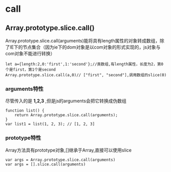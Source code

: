 # call

## Array.prototype.slice.call()
Array.prototype.slice.call(arguments)能将具有length属性的对象转成数组，除了IE下的节点集合（因为ie下的dom对象是以com对象的形式实现的，js对象与com对象不能进行转换）

```
let a={length:2,0:'first',1:'second'};//类数组,有length属性，长度为2，第0个是first，第1个是second  
Array.prototype.slice.call(a,0)// ["first", "second"],调用数组的slice(0)
```

### arguments特性
尽管传入的是 **1,2,3** ,但是js的arguments会把它转换成伪数组
```
function list() {
    return Array.prototype.slice.call(arguments);
}
var list1 = list(1, 2, 3); // [1, 2, 3]
```

### prototype特性
Array方法具有prototype对象,[]继承于Array,直接可以使用slice
```
var args = Array.prototype.slice.call(arguments)  
var args = [].slice.call(arguments)
```
